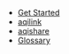 <!-- docs/_sidebar.md -->

* [Get Started](/)
* [aqilink](/aqilink/)
* [aqishare](/aqishare/)
* [Glossary](/_glossary.md)